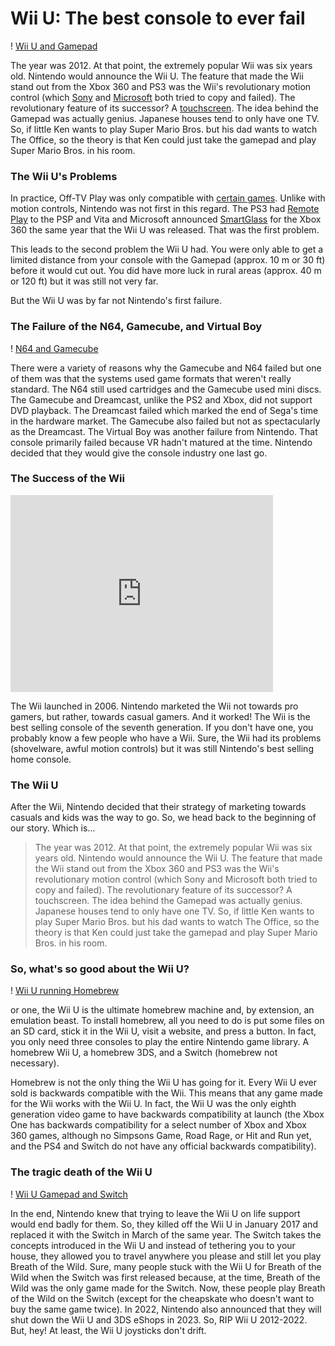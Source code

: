 # Wii U: The best console to ever fail

! [Wii U and Gamepad](https://cdn02.nintendo-europe.com/media/images/10_share_images/systems_11/wii_u_11/H2x1_generic_WiiU_image1280w.jpg)

The year was 2012. At that point, the extremely popular Wii was six years old. Nintendo would announce the Wii U. The feature that made the Wii stand out from the Xbox 360 and PS3 was the Wii's revolutionary motion control (which [Sony](https://en.wikipedia.org/wiki/PlayStation_Move) and [Microsoft](https://en.wikipedia.org/wiki/Kinect) both tried to copy and failed). The revolutionary feature of its successor? A [touchscreen](https://en.wikipedia.org/wiki/Wii_U_GamePad). The idea behind the Gamepad was actually genius. Japanese houses tend to only have one TV. So, if little Ken wants to play Super Mario Bros. but his dad wants to watch The Office, so the theory is that Ken could just take the gamepad and play Super Mario Bros. in his room.

### The Wii U's Problems

In practice, Off-TV Play was only compatible with [certain games](https://en.wikipedia.org/wiki/Off-TV_Play#List_of_Off-TV_Play_compatible_software). Unlike with motion controls, Nintendo was not first in this regard. The PS3 had [Remote Play](https://en.wikipedia.org/wiki/Remote_Play) to the PSP and Vita and Microsoft announced [SmartGlass](https://en.wikipedia.org/wiki/Xbox_(app)#History) for the Xbox 360 the same year that the Wii U was released. That was the first problem.

This leads to the second problem the Wii U had. You were only able to get a limited distance from your console with the Gamepad (approx. 10 m or 30 ft) before it would cut out. You did have more luck in rural areas (approx. 40 m or 120 ft) but it was still not very far.

But the Wii U was by far not Nintendo's first failure.

### The Failure of the N64, Gamecube, and Virtual Boy

! [N64 and Gamecube](https://i.imgur.com/HlYWmEQ.jpg)

There were a variety of reasons why the Gamecube and N64 failed but one of them was that the systems used game formats that weren't really standard. The N64 still used cartridges and the Gamecube used mini discs. The Gamecube and Dreamcast, unlike the PS2 and Xbox, did not support DVD playback. The Dreamcast failed which marked the end of Sega's time in the hardware market. The Gamecube also failed but not as spectacularly as the Dreamcast. The Virtual Boy was another failure from Nintendo. That console primarily failed because VR hadn't matured at the time. Nintendo decided that they would give the console industry one last go.

### The Success of the Wii

<iframe width="420" height="315" src="https://youtu.be/Bygdnz2gZIQ" frameborder="0" allowfullscreen></iframe>

The Wii launched in 2006. Nintendo marketed the Wii not towards pro gamers, but rather, towards casual gamers. And it worked! The Wii is the best selling console of the seventh generation. If you don't have one, you probably know a few people who have a Wii. Sure, the Wii had its problems (shovelware, awful motion controls) but it was still Nintendo's best selling home console.

### The Wii U

After the Wii, Nintendo decided that their strategy of marketing towards casuals and kids was the way to go. So, we head back to the beginning of our story. Which is...

> The year was 2012. At that point, the extremely popular Wii was six years old. Nintendo would announce the Wii U. The feature that made the Wii stand out from the Xbox 360 and PS3 was the Wii's revolutionary motion control (which Sony and Microsoft both tried to copy and failed). The revolutionary feature of its successor? A touchscreen. The idea behind the Gamepad was actually genius. Japanese houses tend to only have one TV. So, if little Ken wants to play Super Mario Bros. but his dad wants to watch The Office, so the theory is that Ken could just take the gamepad and play Super Mario Bros. in his room.

### So, what's so good about the Wii U?

! [Wii U running Homebrew](https://static1.makeuseofimages.com/wp-content/uploads/2019/10/wii-u-homebrew.jpg)

or one, the Wii U is the ultimate homebrew machine and, by extension, an emulation beast. To install homebrew, all you need to do is put some files on an SD card, stick it in the Wii U, visit a website, and press a button. In fact, you only need three consoles to play the entire Nintendo game library. A homebrew Wii U, a homebrew 3DS, and a Switch (homebrew not necessary).

Homebrew is not the only thing the Wii U has going for it. Every Wii U ever sold is backwards compatible with the Wii. This means that any game made for the Wii works with the Wii U. In fact, the Wii U was the only eighth generation video game to have backwards compatibility at launch (the Xbox One has backwards compatibility for a select number of Xbox and Xbox 360 games, although no Simpsons Game, Road Rage, or Hit and Run yet, and the PS4 and Switch do not have any official backwards compatibility).

### The tragic death of the Wii U

! [Wii U Gamepad and Switch](https://cdn.vox-cdn.com/thumbor/WtvBbZoaCR8SLYrGUW6WOnjHj6E=/0x0:1200x800/1200x800/filters:focal(504x304:696x496)/cdn.vox-cdn.com/uploads/chorus_image/image/53052845/Screen_Shot_2017_02_02_at_16.06.36.0.png)

In the end, Nintendo knew that trying to leave the Wii U on life support would end badly for them. So, they killed off the Wii U in January 2017 and replaced it with the Switch in March of the same year. The Switch takes the concepts introduced in the Wii U and instead of tethering you to your house, they allowed you to travel anywhere you please and still let you play Breath of the Wild. Sure, many people stuck with the Wii U for Breath of the Wild when the Switch was first released because, at the time, Breath of the Wild was the only game made for the Switch. Now, these people play Breath of the Wild on the Switch (except for the cheapskate who doesn't want to buy the same game twice). In 2022, Nintendo also announced that they will shut down the Wii U and 3DS eShops in 2023. So, RIP Wii U 2012-2022. But, hey! At least, the Wii U joysticks don't drift.
